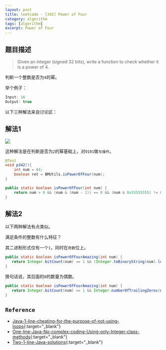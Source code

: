 ```yaml
---
layout: post
title: leetcode - [342] Power of Four
category: algorithm
tags: [algorithm]
excerpt: Power of Four
---
```


## 题目描述  

> Given an integer (signed 32 bits), write a function to check whether it is a power of 4.  

判断一个整数是否为`4`的幂。  

举个例子：  

``` java
Input: 16
Output: true
```

以下三种解法来自讨论区：  


## 解法1  

![](https://yyc-images.oss-cn-beijing.aliyuncs.com/342.png)  

这种解法是在判断是否为`2`的幂基础上，对`0101`做`与操作`。  


``` java
@Test
void p342(){
    int num = 64;
    boolean ret = BMUtils.isPowerOfFour(num);
}

public static boolean isPowerOfFour(int num) {
    return num > 0 && (num & (num - 1)) == 0 && (num & 0x55555555) != 0;
}
```

## 解法2  

以下两种解法有点类似。  

满足条件的整数有什么特征？  

其二进制形式仅有一个`1`，同时在`奇数`位上。  


``` java
public static boolean isPowerOfFourAmazing(int num) {
   return Integer.bitCount(num) == 1 && (Integer.toBinaryString(num).length() & 1) == 1;
}
```

换句话说，其后面的`0`的数量为偶数。  

``` java
public static boolean isPowerOfFourAmazing(int num) {
   return Integer.bitCount(num) == 1 && Integer.numberOfTrailingZeros(num) % 2 == 0;
}
```


## `Reference`  
- [Java-1-line-cheating-for-the-purpose-of-not-using-loops](https://leetcode.com/problems/power-of-four/discuss/80457/Java-1-line-cheating-for-the-purpose-of-not-using-loops){:target="_blank"}  
- [One-line-Java-No-complex-coding-Using-only-Integer-class-methods](https://leetcode.com/problems/power-of-four/discuss/80495/One-line-Java-No-complex-coding-Using-only-Integer-class-methods){:target="_blank"}  
- [Two-1-line-Java-solutions](https://leetcode.com/problems/power-of-four/discuss/80661/Two-1-line-Java-solutions){:target="_blank"}  
